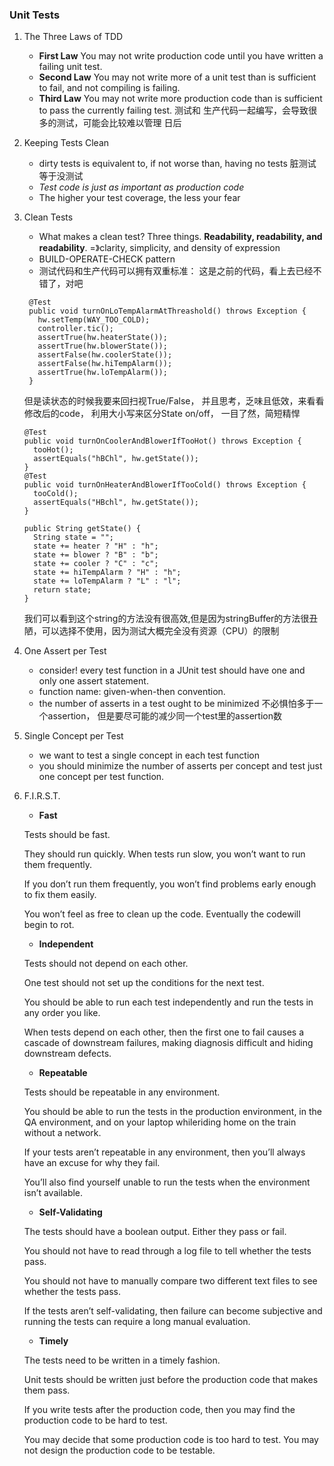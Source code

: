 ### Unit Tests

1. The Three Laws of TDD
    - **First Law** You may not write production code until you have written a failing unit test.
    - **Second Law** You may not write more of a unit test than is sufficient to fail, and not compiling is failing.
    - **Third Law** You may not write more production code than is sufficient to pass the currently failing test.
    测试和 生产代码一起编写，会导致很多的测试，可能会比较难以管理 日后
    
2. Keeping Tests Clean
    - dirty tests is equivalent to, if not worse than, having no tests 脏测试等于没测试
    - *Test code is just as important as production code*
    - The higher your test coverage, the less your fear
  
3. Clean Tests
    - What makes a clean test? Three things. **Readability, readability, and readability**. =》clarity, simplicity, and density of expression
    - BUILD-OPERATE-CHECK pattern 
    - 测试代码和生产代码可以拥有双重标准：
    这是之前的代码，看上去已经不错了，对吧
    ```
     @Test
     public void turnOnLoTempAlarmAtThreashold() throws Exception {
       hw.setTemp(WAY_TOO_COLD);
       controller.tic();
       assertTrue(hw.heaterState());
       assertTrue(hw.blowerState());
       assertFalse(hw.coolerState());
       assertFalse(hw.hiTempAlarm());
       assertTrue(hw.loTempAlarm());
     }
     ```
     但是读状态的时候我要来回扫视True/False， 并且思考，乏味且低效，来看看修改后的code， 利用大小写来区分State on/off， 一目了然，简短精悍
     ```
     @Test
     public void turnOnCoolerAndBlowerIfTooHot() throws Exception {
       tooHot();
       assertEquals("hBChl", hw.getState());
     }
     @Test
     public void turnOnHeaterAndBlowerIfTooCold() throws Exception {
       tooCold();
       assertEquals("HBchl", hw.getState());
     }

     public String getState() {
       String state = "";
       state += heater ? "H" : "h";
       state += blower ? "B" : "b";
       state += cooler ? "C" : "c";
       state += hiTempAlarm ? "H" : "h";
       state += loTempAlarm ? "L" : "l";
       return state;
     }
     ```
     我们可以看到这个string的方法没有很高效,但是因为stringBuffer的方法很丑陋，可以选择不使用，因为测试大概完全没有资源（CPU）的限制
  
4. One Assert per Test
    - consider! every test function in a JUnit test should have one and only one assert statement.
    - function name: given-when-then convention.
    - the number of asserts in a test ought to be minimized 不必惧怕多于一个assertion， 但是要尽可能的减少同一个test里的assertion数
  
5. Single Concept per Test
    - we want to test a single concept in each test function
    - you should minimize the number of asserts per concept and test just one concept per test function.
  
6. F.I.R.S.T.
    - **Fast** 
    
    Tests should be fast. 
    
    They should run quickly. When tests run slow, you won’t want to run them frequently. 
    
    If you don’t run them frequently, you won’t find problems early enough to fix them easily. 
    
    You won’t feel as free to clean up the code. Eventually the codewill begin to rot.
    
    - **Independent** 
    
    Tests should not depend on each other. 
    
    One test should not set up the conditions for the next test. 
    
    You should be able to run each test independently and run the tests in any order you like. 
    
    When tests depend on each other, then the first one to fail causes a cascade of downstream failures, making diagnosis difficult and hiding downstream defects.
    
    - **Repeatable**
    
    Tests should be repeatable in any environment. 
    
    You should be able to run the tests in the production environment, in the QA environment, and on your laptop whileriding home on the train without a network.
    
    If your tests aren’t repeatable in any environment, then you’ll always have an excuse for why they fail. 
    
    You’ll also find yourself unable to run the tests when the environment isn’t available.
    
    - **Self-Validating**
    
    The tests should have a boolean output. Either they pass or fail. 
    
    You should not have to read through a log file to tell whether the tests pass. 
    
    You should not have to manually compare two different text files to see whether the tests pass. 
    
    If the tests aren’t self-validating, then failure can become subjective and running the tests can require a long manual evaluation.
    
    - **Timely** 
    
    The tests need to be written in a timely fashion. 
    
    Unit tests should be written just before the production code that makes them pass. 
    
    If you write tests after the production code, then you may find the production code to be hard to test. 
    
    You may decide that some production code is too hard to test. You may not design the production code to be testable.
